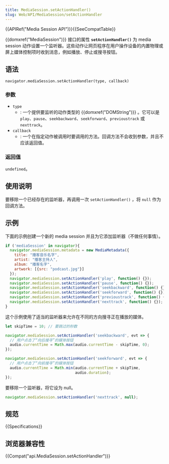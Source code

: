 ```yaml
---
title: MediaSession.setActionHandler()
slug: Web/API/MediaSession/setActionHandler
---
```


{{APIRef("Media Session API")}}{{SeeCompatTable}}

{{domxref("MediaSession")}} 接口的属性 **`setActionHandler()`** 为 media session 动作设置一个监听器。这些动作让网页程序在用户操作设备的内置物理或屏上媒体控制项时收到消息，例如播放、停止或搜寻按钮。

## 语法

```plain
navigator.mediaSession.setActionHandler(type, callback)
```

### 参数

- `type`
  - : 一个提供要监听的动作类型的 {{domxref("DOMString")}} 。它可以是 `play`、`pause`、`seekbackward`、`seekforward`、`previoustrack` 或 `nexttrack`。
- `callback`
  - : 一个在指定动作被调用时要调用的方法。回调方法不会收到参数，并且不应该返回值。

### 返回值

`undefined`。

## 使用说明

要移除一个已经存在的监听器，再调用一次 `setActionHandler()` ，将 `null` 作为回调方法。

## 示例

下面的示例创建一个新的 media session 并且为它添加监听器（不做任何事情）。

```js
if ('mediaSession' in navigator){
  navigator.mediaSession.metadata = new MediaMetadata({
    title: "播客音乐名字",
    artist: "播客主持人",
    album: "播客名字",
    artwork: [{src: "podcast.jpg"}]
  });
  navigator.mediaSession.setActionHandler('play', function() {});
  navigator.mediaSession.setActionHandler('pause', function() {});
  navigator.mediaSession.setActionHandler('seekbackward', function() {});
  navigator.mediaSession.setActionHandler('seekforward', function() {});
  navigator.mediaSession.setActionHandler('previoustrack', function() {});
  navigator.mediaSession.setActionHandler('nexttrack', function() {});
}
```

这个示例使用了适当的监听器来允许在不同的方向搜寻正在播放的媒体。

```js
let skipTime = 10; // 要跳过的秒数

navigator.mediaSession.setActionHandler('seekbackward', evt => {
  // 用户点击了“向后搜寻”的媒体按钮
  audio.currentTime = Math.max(audio.currentTime - skipTime, 0);
});

navigator.mediaSession.setActionHandler('seekforward', evt => {
  // 用户点击了“向前搜寻”的媒体按钮
  audio.currentTime = Math.min(audio.currentTime + skipTime,
                               audio.duration);
});
```

要移除一个监听器，将它设为 null。

```js
navigator.mediaSession.setActionHandler('nexttrack', null);
```

## 规范

{{Specifications}}

## 浏览器兼容性

{{Compat("api.MediaSession.setActionHandler")}}
